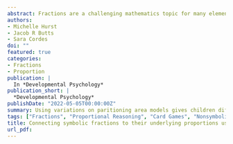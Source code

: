 ```yaml
---
abstract: Fractions are a challenging mathematics topic for many elementary and middle school students, and even for adults. However, a growing body of developmental research suggests that young children can reason about visually presented proportions, well before fraction instruction, providing insight into how fractions might be introduced to improve learning. We designed a card game to teach first and second grade children ( N = 195, including a racially and economically diverse sample from the United States) about fractions in one of three ways. In the Actively Divided condition we iteratively divided an area model into equal-sized units, in the Predivided condition we used an area model with the end-state of the Actively Divided condition, and in the Nondivided condition we used a continuous representation of the fraction magnitude that was not divided into unit-sized parts. Children in the actively divided condition demonstrated larger improvements matching symbolic fractions and visual fractions (i.e., pie charts) than children in the other two conditions. Posthoc analyses of children’s gameplay revealed that the actively divided condition may have provided a more optimal level of difficulty for young children than the predivided condition, which was particularly difficult, and the nondivided condition, which was trivially easy. These differences in gameplay performance provide insights into possible mechanisms for our results. We discuss open research questions highlighted by this work and implications of these findings for both the development of proportional reasoning and fraction learning.
authors:
- Michelle Hurst
- Jacob R Butts
- Sara Cordes
doi: ""
featured: true
categories:
- Fractions
- Proportion
publication: |
  In *Developmental Psychology*
publication_short: |
  *Developmental Psychology*
publishDate: "2022-05-05T00:00:00Z"
summary: Using variations on paritioning area models gives children different levels of improvements in matching symbolic and visual fractions.
tags: ["Fractions", "Proportional Reasoning", "Card Games", "Nonsymbolic Fractions", "Area Models"]
title: Connecting symbolic fractions to their underlying proportions using iterative partitioning
url_pdf: 
---
```

